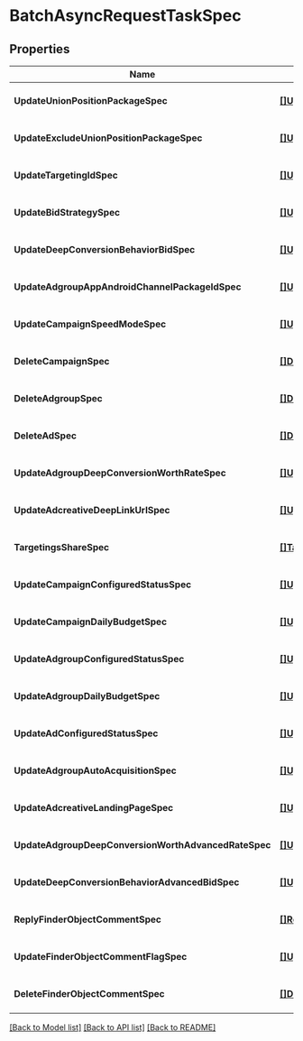 # BatchAsyncRequestTaskSpec

## Properties
Name | Type | Description | Notes
------------ | ------------- | ------------- | -------------
**UpdateUnionPositionPackageSpec** | [**[]UpdateUnionPositionPackageItem**](update_union_position_package_item.md) |  | [optional] [default to null]
**UpdateExcludeUnionPositionPackageSpec** | [**[]UpdateExcludeUnionPositionPackageItem**](update_exclude_union_position_package_item.md) |  | [optional] [default to null]
**UpdateTargetingIdSpec** | [**[]UpdateTargetingIdItem**](update_targeting_id_item.md) |  | [optional] [default to null]
**UpdateBidStrategySpec** | [**[]UpdateBidStrategyItem**](update_bid_strategy_item.md) |  | [optional] [default to null]
**UpdateDeepConversionBehaviorBidSpec** | [**[]UpdateDeepConversionBehaviorBidItem**](update_deep_conversion_behavior_bid_item.md) |  | [optional] [default to null]
**UpdateAdgroupAppAndroidChannelPackageIdSpec** | [**[]UpdateAdgroupAppAndroidChannelPackageIdItem**](update_adgroup_app_android_channel_package_id_item.md) |  | [optional] [default to null]
**UpdateCampaignSpeedModeSpec** | [**[]UpdateCampaignSpeedModeItem**](update_campaign_speed_mode_item.md) |  | [optional] [default to null]
**DeleteCampaignSpec** | [**[]DeleteCampaignItem**](delete_campaign_item.md) |  | [optional] [default to null]
**DeleteAdgroupSpec** | [**[]DeleteAdgroupItem**](delete_adgroup_item.md) |  | [optional] [default to null]
**DeleteAdSpec** | [**[]DeleteAdItem**](delete_ad_item.md) |  | [optional] [default to null]
**UpdateAdgroupDeepConversionWorthRateSpec** | [**[]UpdateAdgroupDeepConversionWorthRateItem**](update_adgroup_deep_conversion_worth_rate_item.md) |  | [optional] [default to null]
**UpdateAdcreativeDeepLinkUrlSpec** | [**[]UpdateAdcreativeDeepLinkUrlItem**](update_adcreative_deep_link_url_item.md) |  | [optional] [default to null]
**TargetingsShareSpec** | [**[]TargetingsShareItem**](targetings_share_item.md) |  | [optional] [default to null]
**UpdateCampaignConfiguredStatusSpec** | [**[]UpdateCampaignConfiguredStatusItem**](update_campaign_configured_status_item.md) |  | [optional] [default to null]
**UpdateCampaignDailyBudgetSpec** | [**[]UpdateCampaignDailyBudgetItem**](update_campaign_daily_budget_item.md) |  | [optional] [default to null]
**UpdateAdgroupConfiguredStatusSpec** | [**[]UpdateAdgroupConfiguredStatusItem**](update_adgroup_configured_status_item.md) |  | [optional] [default to null]
**UpdateAdgroupDailyBudgetSpec** | [**[]UpdateAdgroupDailyBudgetItem**](update_adgroup_daily_budget_item.md) |  | [optional] [default to null]
**UpdateAdConfiguredStatusSpec** | [**[]UpdateAdConfiguredStatusItem**](update_ad_configured_status_item.md) |  | [optional] [default to null]
**UpdateAdgroupAutoAcquisitionSpec** | [**[]UpdateAdgroupAutoAcquisitionItem**](update_adgroup_auto_acquisition_item.md) |  | [optional] [default to null]
**UpdateAdcreativeLandingPageSpec** | [**[]UpdateAdcreativeLandingPageItem**](update_adcreative_landing_page_item.md) |  | [optional] [default to null]
**UpdateAdgroupDeepConversionWorthAdvancedRateSpec** | [**[]UpdateAdgroupDeepConversionWorthAdvancedRateItem**](update_adgroup_deep_conversion_worth_advanced_rate_item.md) |  | [optional] [default to null]
**UpdateDeepConversionBehaviorAdvancedBidSpec** | [**[]UpdateDeepConversionBehaviorAdvancedBidItem**](update_deep_conversion_behavior_advanced_bid_item.md) |  | [optional] [default to null]
**ReplyFinderObjectCommentSpec** | [**[]ReplyFinderObjectCommentItem**](reply_finder_object_comment_item.md) |  | [optional] [default to null]
**UpdateFinderObjectCommentFlagSpec** | [**[]UpdateFinderObjectCommentFlagItem**](update_finder_object_comment_flag_item.md) |  | [optional] [default to null]
**DeleteFinderObjectCommentSpec** | [**[]DeleteFinderObjectCommentItem**](delete_finder_object_comment_item.md) |  | [optional] [default to null]

[[Back to Model list]](../README.md#documentation-for-models) [[Back to API list]](../README.md#documentation-for-api-endpoints) [[Back to README]](../README.md)



